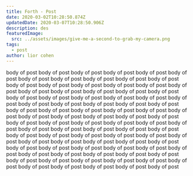 ```yaml
---
title: Forth - Post
date: 2020-03-02T10:28:50.874Z
updatedDate: 2020-03-07T10:28:50.906Z
description: des
featuredImage:
  src: ../assets/images/give-me-a-second-to-grab-my-camera.png
tags:
  - post
author: lior cohen
---
```

body of post body of post body of post body of post body of post body of post body of post body of post body of post body of post body of post body of post body of post body of post body of post body of post body of post body of post body of post body of post body of post body of post body of post body of post body of post body of post body of post body of post body of post body of post body of post body of post body of post body of post body of post body of post body of post body of post body of post body of post body of post body of post body of post body of post body of post body of post body of post body of post body of post body of post body of post body of post body of post body of post body of post body of post body of post body of post body of post body of post body of post body of post body of post body of post body of post body of post body of post body of post body of post body of post body of post body of post body of post body of post body of post body of post body of post body of post body of post body of post body of post body of post body of post body of post body of post body of post body of post body of post
